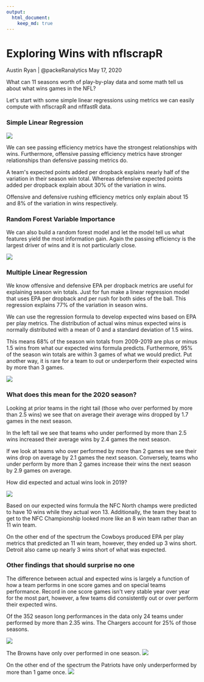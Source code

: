 ```yaml
--- 
output:
  html_document:
    keep_md: true
---
```


# Exploring Wins with nflscrapR
Austin Ryan | @packeRanalytics
May 17, 2020

What can 11 seasons worth of play-by-play data and some math tell us about what wins games in the NFL? 

Let's start with some simple linear regressions using metrics we can easily compute with nflscrapR and nflfastR data.

### Simple Linear Regression


![](01_nfl_wins_files/figure-html/unnamed-chunk-2-1.png)<!-- -->

We can see passing efficiency metrics have the strongest relationships with wins. Furthermore, offensive passing efficiency metrics have stronger relationships than defensive passing metrics do. 

A team's expected points added per dropback explains nearly half of the variation in their season win total. Whereas defensive expected points added per dropback explain about 30% of the variation in wins. 

Offensive and defensive rushing efficiency metrics only explain about 15 and 8% of the variation in wins respectively. 




### Random Forest Variable Importance
We can also build a random forest model and let the model tell us what features yield the most information gain. Again the passing efficiency is the largest driver of wins and it is not particularly close.

![](01_nfl_wins_files/figure-html/unnamed-chunk-4-1.png)<!-- -->

### Multiple Linear Regression
We know offensive and defensive EPA per dropback metrics are useful for explaining season win totals. Just for fun make a linear regression model that uses EPA per dropback and per rush for both sides of the ball. This regression explains 77% of the variation in season wins. 

We can use the regression formula to develop expected wins based on EPA per play metrics. The distribution of actual wins minus expected wins is normally distributed with a mean of 0 and a standard deviation of 1.5 wins. 

This means 68% of the season win totals from 2009-2019 are plus or minus 1.5 wins from what our expected wins formula predicts. Furthermore, 95% of the season win totals are within 3 games of what we would predict. Put another way, it is rare for a team to out or underperform their expected wins by more than 3 games.



![](01_nfl_wins_files/figure-html/unnamed-chunk-6-1.png)<!-- -->

### What does this mean for the 2020 season?
Looking at prior teams in the right tail (those who over performed by more than 2.5 wins) we see that on average their average wins dropped by 1.7 games in the next season. 

In the left tail we see that teams who under performed by more than 2.5 wins increased their average wins by 2.4 games the next season. 

If we look at teams who over performed by more than 2 games we see their wins drop on average by 2.1 games the next season. Conversely, teams who under perform by more than 2 games increase their wins the next season by 2.9 games on average.

How did expected and actual wins look in 2019?


![](01_nfl_wins_files/figure-html/unnamed-chunk-8-1.png)<!-- -->

Based on our expected wins formula the NFC North champs were predicted to have 10 wins while they actual won 13. Additionally, the team they beat to get to the NFC Championship looked more like an 8 win team rather than an 11 win team. 

On the other end of the spectrum the Cowboys produced EPA per play metrics that predicted an 11 win team, however, they ended up 3 wins short. Detroit also came up nearly 3 wins short of what was expected.



### Other findings that should surprise no one
The difference between actual and expected wins is largely a function of how a team performs in one score games and on special teams performance. Record in one score games isn't very stable year over year for the most part, however, a few teams did consistently out or over perform their expected wins. 

Of the 352 season long performances in the data only 24 teams under performed by more than 2.35 wins. The Chargers account for 25% of those seasons.

![](01_nfl_wins_files/figure-html/unnamed-chunk-10-1.png)<!-- -->


The Browns have only over performed in one season.
![](01_nfl_wins_files/figure-html/unnamed-chunk-11-1.png)<!-- -->



On the other end of the spectrum the Patriots have only underperformed by more than 1 game once.
![](01_nfl_wins_files/figure-html/unnamed-chunk-12-1.png)<!-- -->
